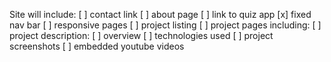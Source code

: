 Site will include:
[ ] contact link
[ ] about page
[ ] link to quiz app
[x] fixed nav bar
[ ] responsive pages
[ ] project listing
[ ] project pages including:
  [ ] project description:
    [ ] overview
    [ ] technologies used
  [ ] project screenshots
  [ ] embedded youtube videos

